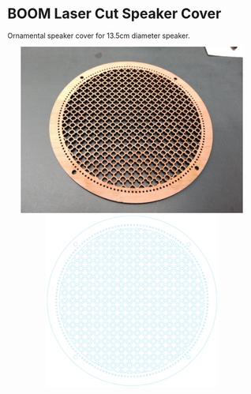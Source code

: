 # BOOM Laser Cut Speaker Cover

Ornamental speaker cover for 13.5cm diameter speaker.

<p align="center">
  <img src="pics/BOOM Speaker Cover 1.jpg" width="450"/>
  <img src="pics/BOOM Speaker Cover 1 svg preview.png" width="350"/>
</p>
